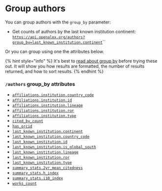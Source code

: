 # Group authors

You can group authors with the `group_by` parameter:

* Get counts of authors by the last known institution continent:\
  [`https://api.openalex.org/authors?group_by=last_known_institution.continent`](https://api.openalex.org/authors?group\_by=last\_known\_institution.continent)``

Or you can group using one the attributes below.

{% hint style="info" %}
It's best to [read about group by](../../how-to-use-the-api/get-groups-of-entities.md) before trying these out. It will show you how results are formatted, the number of results returned, and how to sort results.
{% endhint %}

### `/authors` group\_by attributes

* [`affiliations.institution.country_code`](./author-object.md#affiliations)
* [`affiliations.institution.id`](./author-object.md#affiliations)
* [`affiliations.institution.lineage`](./author-object.md#affiliations)
* [`affiliations.institution.ror`](./author-object.md#affiliations)
* [`affiliations.institution.type`](./author-object.md#affiliations)
* [`cited_by_count`](author-object.md#cited\_by\_count)
* [`has_orcid`](filter-authors.md#has\_orcid)
* [`last_known_institution.continent`](filter-authors.md#last\_known\_institution.continent)
* [`last_known_institution.country_code`](author-object.md#last\_known\_institution)
* [`last_known_institution.id`](author-object.md#last\_known\_institution)
* [`last_known_institution.is_global_south`](filter-authors.md#last\_known\_institution.is\_global\_south)
* [`last_known_institution.lineage`](author-object.md#last\_known\_institution)
* [`last_known_institution.ror`](author-object.md#last\_known\_institution)
* [`last_known_institution.type`](author-object.md#last\_known\_institution)
* [`summary_stats.2yr_mean_citedness`](author-object.md#summary_stats)
* [`summary_stats.h_index`](author-object.md#summary_stats)
* [`summary_stats.i10_index`](author-object.md#summary_stats)
* [`works_count`](author-object.md#works\_count)
